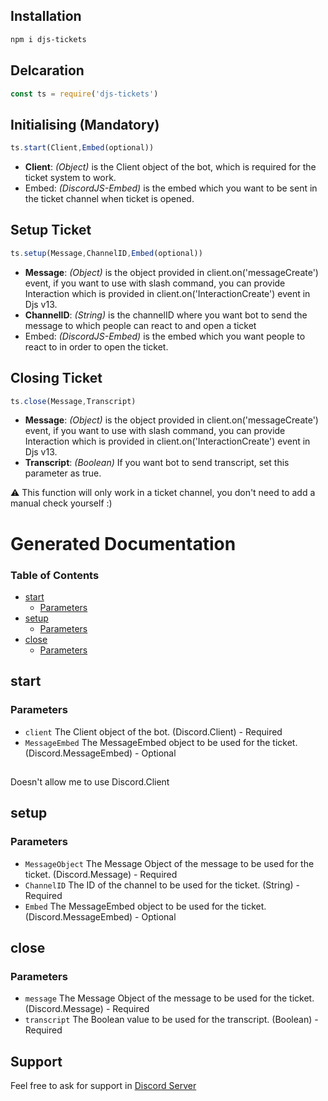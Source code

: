 ## Installation
```txt
npm i djs-tickets
```

## Delcaration
```js
const ts = require('djs-tickets')
```

## Initialising (Mandatory)
```js
ts.start(Client,Embed(optional))     
```
- **Client**: *(Object)* is the Client object of the bot, which is required for the ticket system to work.
- Embed: *(DiscordJS-Embed)* is the embed which you want to be sent in the ticket channel when ticket is opened.
## Setup Ticket 
```js
ts.setup(Message,ChannelID,Embed(optional))
```
- **Message**: *(Object)* is the object provided in client.on('messageCreate') event, if you want to use with slash command, you can provide Interaction which is provided in client.on('InteractionCreate') event in Djs v13.     
- **ChannelID**: *(String)* is the channelID where you want bot to send the message to which people can react to and open a ticket
- Embed: *(DiscordJS-Embed)* is the embed which you want people to react to in order to open the ticket.

## Closing Ticket
```js
ts.close(Message,Transcript)
```
- **Message**: *(Object)* is the object provided in client.on('messageCreate') event, if you want to use with slash command, you can provide Interaction which is provided in client.on('InteractionCreate') event in Djs v13.    
- **Transcript**: *(Boolean)* If you want bot to send transcript, set this parameter as true.      

⚠️ This function will only work in a ticket channel, you don't need to add a manual check yourself :)

# Generated Documentation 
### Table of Contents

*   [start][3]
    *   [Parameters][4]
*   [setup][5]
    *   [Parameters][6]
*   [close][7]
    *   [Parameters][8]

## start

### Parameters

*   `client`  The Client object of the bot. (Discord.Client) - Required
*   `MessageEmbed`  The MessageEmbed object to be used for the ticket. (Discord.MessageEmbed) - Optional

##

Doesn't allow me to use Discord.Client

## setup

### Parameters

*   `MessageObject`  The Message Object of the message to be used for the ticket. (Discord.Message) - Required
*   `ChannelID`  The ID of the channel to be used for the ticket. (String) - Required
*   `Embed`  The MessageEmbed object to be used for the ticket. (Discord.MessageEmbed) - Optional

## close

### Parameters

*   `message`  The Message Object of the message to be used for the ticket. (Discord.Message) - Required
*   `transcript`  The Boolean value to be used for the transcript. (Boolean) - Required

[3]: #start

[4]: #parameters

[5]: #setup

[6]: #parameters-1

[7]: #close

[8]: #parameters-2
## Support
Feel free to ask for support in [Discord Server](https://u.pgamerx.com/discord)
